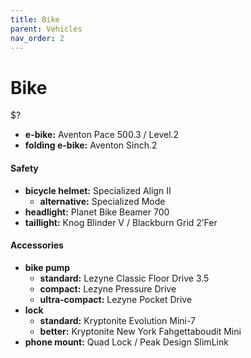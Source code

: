 ```yaml
---
title: Bike
parent: Vehicles
nav_order: 2
---
```

# Bike

$?

- **e-bike:** Aventon Pace 500.3 / Level.2
- **folding e-bike:** Aventon Sinch.2

#### Safety

- **bicycle helmet:** Specialized Align II
	- **alternative:** Specialized Mode
- **headlight:** Planet Bike Beamer 700
- **taillight:** Knog Blinder V / Blackburn Grid 2’Fer

#### Accessories

- **bike pump** 
	- **standard:** Lezyne Classic Floor Drive 3.5
	- **compact:** Lezyne Pressure Drive
	- **ultra-compact:** Lezyne Pocket Drive
- **lock** 
	- **standard:** Kryptonite Evolution Mini-7
	- **better:** Kryptonite New York Fahgettaboudit Mini
- **phone mount:** Quad Lock / Peak Design SlimLink 
